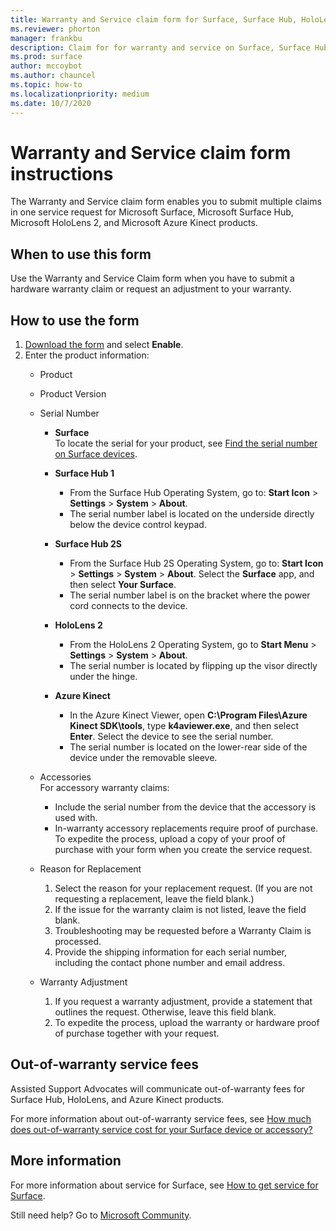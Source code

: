 ```yaml
---
title: Warranty and Service claim form for Surface, Surface Hub, HoloLens 2, and Azure Kinect
ms.reviewer: phorton
manager: frankbu
description: Claim for for warranty and service on Surface, Surface Hub, HoloLens 2,and Azure Kinect. 
ms.prod: surface
author: mccoybot
ms.author: chauncel
ms.topic: how-to
ms.localizationpriority: medium
ms.date: 10/7/2020
---
```


# Warranty and Service claim form instructions

The Warranty and Service claim form enables you to submit multiple claims in one service request for Microsoft Surface, Microsoft Surface Hub, Microsoft HoloLens 2, and Microsoft Azure Kinect products.

## When to use this form

Use the Warranty and Service Claim form when you have to submit a hardware warranty claim or request an adjustment to your warranty.  

## How to use the form

1. [Download the form](https://download.microsoft.com/download/2/e/0/2e00e1c2-3f49-4b6a-b605-74a0244cb88b/Warranty_and_Service_Claim_Submission_Form.xlsx) and select **Enable**.
2. Enter the product information:
    - Product
    - Product Version
    - Serial Number
        - **Surface**<br/>
           To locate the serial for your product, see [Find the serial number on Surface devices](https://support.microsoft.com/help/4036293/surface-find-the-serial-number-on-surface).

       - **Surface Hub 1**
         - From the Surface Hub Operating System, go to: **Start Icon** > **Settings** > **System** > **About**.
         - The serial number label is located on the underside directly below the device control keypad.

       - **Surface Hub 2S**
         - From the Surface Hub 2S Operating System, go to: **Start Icon** > **Settings** > **System** > **About**. Select the **Surface** app, and then select **Your Surface**.
         - The serial number label is on the bracket where the power cord connects to the device.
       - **HoloLens 2**
         - From the HoloLens 2 Operating System, go to **Start Menu** > **Settings** > **System** > **About**.
         - The serial number is located by flipping up the visor directly under the hinge.
       - **Azure Kinect**
         - In the Azure Kinect Viewer, open **C:\Program Files\Azure Kinect SDK\tools**, type **k4aviewer.exe**, and then select **Enter**. Select the device to see the serial number.
         - The serial number is located on the lower-rear side of the device under the removable sleeve.

    - Accessories<br/>
        For accessory warranty claims:
        - Include the serial number from the device that the accessory is used with.
        - In-warranty accessory replacements require proof of purchase. To expedite the process, upload a copy of your proof of purchase with your form when you create the service request.
    - Reason for Replacement

        1. Select the reason for your replacement request. (If you are not requesting a replacement, leave the field blank.)
        1. If the issue for the warranty claim is not listed, leave the field blank.
        1. Troubleshooting may be requested before a Warranty Claim is processed.
        1. Provide the shipping information for each serial number, including the contact phone number and email address.
    - Warranty Adjustment
        1. If you request a warranty adjustment, provide a statement that outlines the request. Otherwise, leave this field blank.
        2. To expedite the process, upload the warranty or hardware proof of purchase together with your request.

## Out-of-warranty service fees

Assisted Support Advocates will communicate out-of-warranty fees for Surface Hub, HoloLens, and Azure Kinect products.

For more information about out-of-warranty service fees, see [How much does out-of-warranty service cost for your Surface device or accessory?](https://support.microsoft.com/help/4563717)

## More information

For more information about service for Surface, see [How to get service for Surface](https://support.microsoft.com/help/4023527/surface-how-to-get-service-for-surface).

Still need help? Go to [Microsoft Community](https://answers.microsoft.com/).
